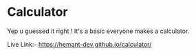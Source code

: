 # Calculator
Yep u guessed it right ! It's a basic everyone makes a calculator.

Live Link:- https://hemant-dev.github.io/calculator/
